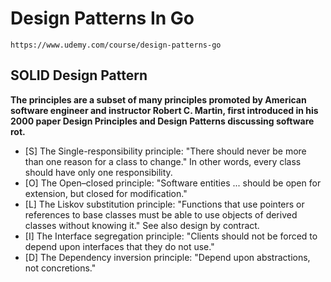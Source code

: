 # Design Patterns In Go
``https://www.udemy.com/course/design-patterns-go``

## SOLID Design Pattern
**The principles are a subset of many principles promoted by American software engineer and instructor Robert C. Martin, first introduced in his 2000 paper Design Principles and Design Patterns discussing software rot.**  
 - [S] The Single-responsibility principle: "There should never be more than one reason for a class to change." In other words, every class should have only one responsibility.
 - [O] The Open–closed principle: "Software entities ... should be open for extension, but closed for modification."
 - [L] The Liskov substitution principle: "Functions that use pointers or references to base classes must be able to use objects of derived classes without knowing it." See also design by contract.
 - [I] The Interface segregation principle: "Clients should not be forced to depend upon interfaces that they do not use."
 - [D] The Dependency inversion principle: "Depend upon abstractions, not concretions."

